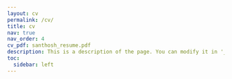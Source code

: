 ```yaml
---
layout: cv
permalink: /cv/
title: cv
nav: true
nav_order: 4
cv_pdf: santhosh_resume.pdf
description: This is a description of the page. You can modify it in '_pages/cv.md'. You can also change or remove the top pdf download button.
toc:
  sidebar: left
---
```

